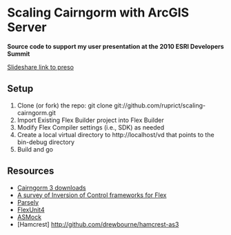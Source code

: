 # Scaling Cairngorm with ArcGIS Server
__Source code to support my user presentation at the 2010 ESRI Developers Summit__

[Slideshare link to preso](http://slideshare.net/ruprict/scaling-cairngorms)

## Setup
1. Clone (or fork) the repo: git clone git://github.com/ruprict/scaling-cairngorm.git
2. Import Existing Flex Builder project into Flex Builder
3. Modify Flex Compiler settings (i.e., SDK) as needed
4. Create a local virtual directory to http://localhost/vd that points to the bin-debug directory
5. Build and go

## Resources
* [Cairngorm 3 downloads](http://opensource.adobe.com/wiki/display/cairngorm/Cairngorm+Libraries)
* [A survey of Inversion of Control frameworks for Flex](http://www.adobe.com/devnet/flex/articles/ioc_frameworks.html)
* [Parsely](http://www.spicefactory.org/parsely)
* [FlexUnit4](http://opensource.adobe.com/wiki/display/flexunit/FlexUnit)
* [ASMock](http://asmock.sourceforge.net/)
* [Hamcrest] http://github.com/drewbourne/hamcrest-as3


